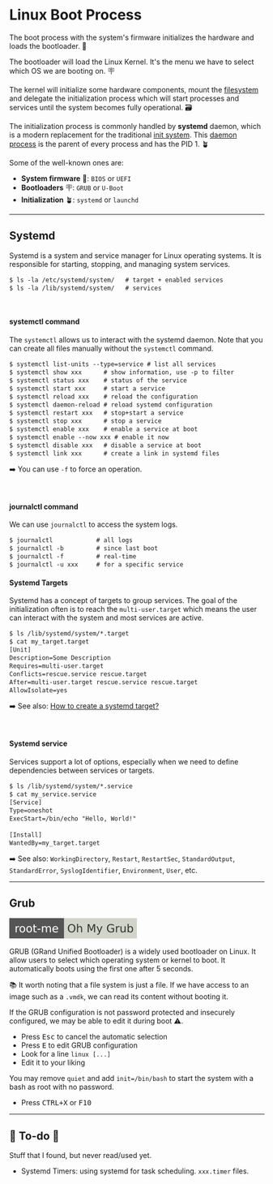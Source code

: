 # Linux Boot Process

<div class="row row-cols-lg-2"><div>

The boot process with the system's firmware initializes the hardware and loads the bootloader. 🧳

The bootloader will load the Linux Kernel. It's the menu we have to select which OS we are booting on. 🪧

The kernel will initialize some hardware components, mount the [filesystem](../files/index.md) and delegate the initialization process which will start processes and services until the system becomes fully operational. 🗃️

The initialization process is commonly handled by **systemd** daemon, which is a modern replacement for the traditional [init system](https://en.wikipedia.org/wiki/Init). This [daemon process](../process/index.md) is the parent of every process and has the PID 1. 🪴
</div><div>

Some of the well-known ones are:

* **System firmware** 🧳: `BIOS` or `UEFI`
* **Bootloaders** 🪧: `GRUB` or `U-Boot`
* **Initialization** 🪴: `systemd` or `launchd`
</div></div>

<hr class="sep-both">

## Systemd

<div class="row row-cols-lg-2"><div>

Systemd is a system and service manager for Linux operating systems. It is responsible for starting, stopping, and managing system services.

```shell!
$ ls -la /etc/systemd/system/   # target + enabled services
$ ls -la /lib/systemd/system/   # services
```

<br>

#### systemctl command

The `systemctl` allows us to interact with the systemd daemon. Note that you can create all files manually without the `systemctl` command.

```shell!
$ systemctl list-units --type=service # list all services
$ systemctl show xxx      # show information, use -p to filter
$ systemctl status xxx    # status of the service
$ systemctl start xxx     # start a service
$ systemctl reload xxx    # reload the configuration
$ systemctl daemon-reload # reload systemd configuration
$ systemctl restart xxx   # stop+start a service
$ systemctl stop xxx      # stop a service
$ systemctl enable xxx    # enable a service at boot
$ systemctl enable --now xxx # enable it now
$ systemctl disable xxx   # disable a service at boot
$ systemctl link xxx      # create a link in systemd files
```

➡️ You can use `-f` to force an operation.

<br>

#### journalctl command

We can use `journalctl` to access the system logs.

```shell!
$ journalctl            # all logs
$ journalctl -b         # since last boot
$ journalctl -f         # real-time
$ journalctl -u xxx     # for a specific service
```
</div><div>

#### Systemd Targets

Systemd has a concept of targets to group services. The goal of the initialization often is to reach the `multi-user.target` which means the user can interact with the system and most services are active.

```shell!
$ ls /lib/systemd/system/*.target
$ cat my_target.target
[Unit]
Description=Some Description
Requires=multi-user.target
Conflicts=rescue.service rescue.target
After=multi-user.target rescue.service rescue.target
AllowIsolate=yes
```

➡️ See also: [How to create a systemd target?](https://unix.stackexchange.com/questions/301987/how-to-create-a-systemd-target)

<br>

#### Systemd service

Services support a lot of options, especially when we need to define dependencies between services or targets.

```shell!
$ ls /lib/systemd/system/*.service
$ cat my_service.service
[Service]
Type=oneshot
ExecStart=/bin/echo "Hello, World!"

[Install]
WantedBy=my_target.target
```

➡️ See also: `WorkingDirectory`, `Restart`, `RestartSec`, `StandardOutput`, `StandardError`, `SyslogIdentifier`, `Environment`, `User`, etc.
</div></div>

<hr class="sep-both">

## Grub

[![oh_my_grub](../../../../cybersecurity/_badges/rootme/forensic/oh_my_grub.svg)](https://www.root-me.org/en/Challenges/Forensic/Oh-My-Grub)

<div class="row row-cols-lg-2"><div>

GRUB (GRand Unified Bootloader) is a widely used bootloader on Linux. It allow users to select which operating system or kernel to boot. It automatically boots using the first one after 5 seconds.

📚 It worth noting that a file system is just a file. If we have access to an image such as a `.vmdk`, we can read its content without booting it.
</div><div>

If the GRUB configuration is not password protected and insecurely configured, we may be able to edit it during boot ⚠️.

* Press <kbd>Esc</kbd> to cancel the automatic selection
* Press <kbd>E</kbd> to edit GRUB configuration
* Look for a line `linux [...]`
* Edit it to your liking

You may remove `quiet` and add `init=/bin/bash` to start the system with a bash as root with no password.

* Press <kbd>CTRL+X</kbd> or <kbd>F10</kbd>
</div></div>

<hr class="sep-both">

## 👻 To-do 👻

Stuff that I found, but never read/used yet.

<div class="row row-cols-lg-2"><div>

* Systemd Timers: using systemd for task scheduling. `xxx.timer` files.
</div><div>
</div></div>